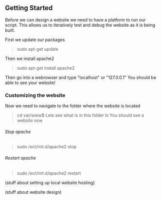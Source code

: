 ## Getting Started

Before we can design a website we need to have a platform to run our script. This allows us to iteratively test and debug the website as it is being built.

First we update our packages
>sudo apt-get update

Then we install apache2
>sudo apt-get install apache2

Then go into a webrowser and type "localhost" or "127.0.0.1"
You should be able to see your website!

### Customizing the website
Now we need to navigate to the folder where the website is located
>cd var/www$
Lets see what is in this folder
>ls
You should see a website now

###### Stop apache
>sudo /ect/init.d/apache2 stop

###### Restart apache
>sudo /ect/init.d/apache2 restart

(stuff about setting up local website hosting)

(stuff about website design)


